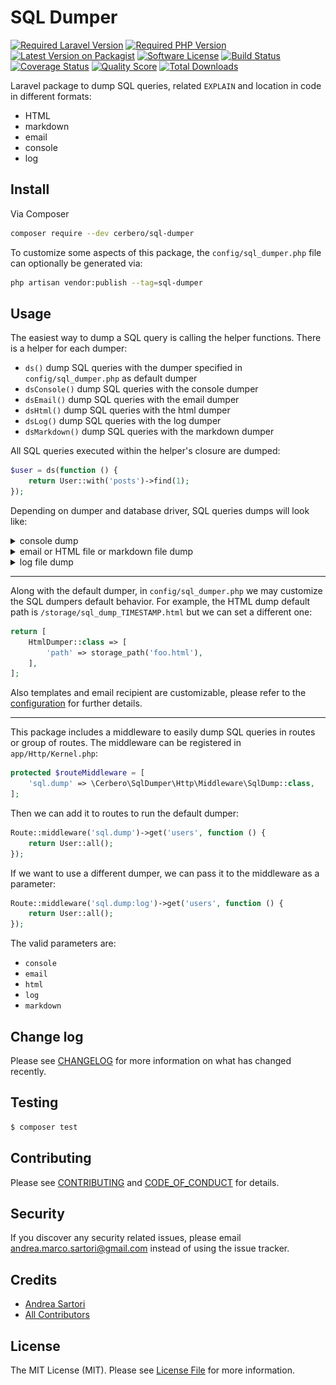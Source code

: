 # SQL Dumper

[![Required Laravel Version][ico-laravel]][link-packagist]
[![Required PHP Version][ico-php]][link-packagist]
[![Latest Version on Packagist][ico-version]][link-packagist]
[![Software License][ico-license]](LICENSE.md)
[![Build Status][ico-travis]][link-travis]
[![Coverage Status][ico-scrutinizer]][link-scrutinizer]
[![Quality Score][ico-code-quality]][link-code-quality]
[![Total Downloads][ico-downloads]][link-downloads]

Laravel package to dump SQL queries, related `EXPLAIN` and location in code in different formats:
- HTML
- markdown
- email
- console
- log

## Install

Via Composer

```bash
composer require --dev cerbero/sql-dumper
```

To customize some aspects of this package, the `config/sql_dumper.php` file can optionally be generated via:

```bash
php artisan vendor:publish --tag=sql-dumper
```

## Usage

The easiest way to dump a SQL query is calling the helper functions. There is a helper for each dumper:
- `ds()` dump SQL queries with the dumper specified in `config/sql_dumper.php` as default dumper
- `dsConsole()` dump SQL queries with the console dumper
- `dsEmail()` dump SQL queries with the email dumper
- `dsHtml()` dump SQL queries with the html dumper
- `dsLog()` dump SQL queries with the log dumper
- `dsMarkdown()` dump SQL queries with the markdown dumper

All SQL queries executed within the helper's closure are dumped:

```php
$user = ds(function () {
    return User::with('posts')->find(1);
});
```

Depending on dumper and database driver, SQL queries dumps will look like:
<details>
    <summary>console dump</summary>
    <img src="images/console_dump.png">
</details>
<details>
    <summary>email or HTML file or markdown file dump</summary>
    <img src="images/html_dump.png">
</details>
<details>
    <summary>log file dump</summary>
    <img src="images/log_dump.png">
</details>

---

Along with the default dumper, in `config/sql_dumper.php` we may customize the SQL dumpers default behavior. For example, the HTML dump default path is `/storage/sql_dump_TIMESTAMP.html` but we can set a different one:

```php
return [
    HtmlDumper::class => [
        'path' => storage_path('foo.html'),
    ],
];
```

Also templates and email recipient are customizable, please refer to the [configuration][link-config] for further details.

---

This package includes a middleware to easily dump SQL queries in routes or group of routes. The middleware can be registered in `app/Http/Kernel.php`:

```php
protected $routeMiddleware = [
    'sql.dump' => \Cerbero\SqlDumper\Http\Middleware\SqlDump::class,
];
```

Then we can add it to routes to run the default dumper:

```php
Route::middleware('sql.dump')->get('users', function () {
    return User::all();
});
```

If we want to use a different dumper, we can pass it to the middleware as a parameter:

```php
Route::middleware('sql.dump:log')->get('users', function () {
    return User::all();
});
```

The valid parameters are:
- `console`
- `email`
- `html`
- `log`
- `markdown`

## Change log

Please see [CHANGELOG](CHANGELOG.md) for more information on what has changed recently.

## Testing

``` bash
$ composer test
```

## Contributing

Please see [CONTRIBUTING](CONTRIBUTING.md) and [CODE_OF_CONDUCT](CODE_OF_CONDUCT.md) for details.

## Security

If you discover any security related issues, please email andrea.marco.sartori@gmail.com instead of using the issue tracker.

## Credits

- [Andrea Sartori][link-author]
- [All Contributors][link-contributors]

## License

The MIT License (MIT). Please see [License File](LICENSE.md) for more information.

[ico-laravel]: https://img.shields.io/badge/Laravel-%E2%89%A5%205.6-ff2d20?style=flat-square&logo=laravel
[ico-php]: https://img.shields.io/packagist/php-v/cerbero/sql-dumper?color=%238892BF&style=flat-square&logo=php
[ico-version]: https://img.shields.io/packagist/v/cerbero/sql-dumper.svg?style=flat-square
[ico-license]: https://img.shields.io/badge/license-MIT-brightgreen.svg?style=flat-square
[ico-travis]: https://img.shields.io/travis/cerbero90/sql-dumper/master.svg?style=flat-square&logo=travis
[ico-scrutinizer]: https://img.shields.io/scrutinizer/coverage/g/cerbero90/sql-dumper.svg?style=flat-square&logo=scrutinizer
[ico-code-quality]: https://img.shields.io/scrutinizer/g/cerbero90/sql-dumper.svg?style=flat-square&logo=scrutinizer
[ico-downloads]: https://img.shields.io/packagist/dt/cerbero/sql-dumper.svg?style=flat-square

[link-packagist]: https://packagist.org/packages/cerbero/sql-dumper
[link-travis]: https://travis-ci.org/cerbero90/sql-dumper
[link-scrutinizer]: https://scrutinizer-ci.com/g/cerbero90/sql-dumper/code-structure
[link-code-quality]: https://scrutinizer-ci.com/g/cerbero90/sql-dumper
[link-downloads]: https://packagist.org/packages/cerbero/sql-dumper
[link-author]: https://github.com/cerbero90
[link-contributors]: ../../contributors
[link-config]: ./config/sql_dumper.php
